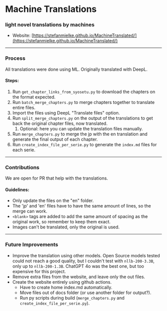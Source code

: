 # Machine Translations

### light novel translations by machines

- Website: [https://stefanmielke.github.io/MachineTranslated/](https://stefanmielke.github.io/MachineTranslated/)

---

### Process

All translations were done using ML. Originally translated with DeepL.

#### Steps:

1. Run `get_chapter_links_from_syosetu.py` to download the chapters on the format expected.
1. Run `batch_merge_chapters.py` to merge chapters together to translate entire files.
1. Import the files using DeepL "Translate files" option.
1. Run `split_merge_chapters.py` on the output of the translations to get back the original chapter files, now translated.
    1. Optional: here you can update the translation files manually.
1. Run `merge_chapters.py` to merge the jp with the en translation and generate the final output of each chapter.
1. Run `create_index_file_per_serie.py` to generate the `index.md` files for each serie.

---

### Contributions

We are open for PR that help with the translations.

#### Guidelines:

- Only update the files on the "en" folder.
- The 'jp' and 'en' files have to have the same amount of lines, so the merge can work.
- `<blank>` tags are added to add the same amount of spacing as the original work, so remember to keep them exact.
- Images can't be translated, only the original is used.

---

### Future Improvements

- Improve the translation using other models. Open Source models tested could not reach a good quality, but I couldn't test with `nllb-200-3.3B`, only up to `nllb-200-1.3B`. ChatGPT 4o was the best one, but too expensive for this project.
- Remove extra files from the website, and leave only the out files.
- Create the website entirely using github actions.
    - Have to create home index.md automatically.
    - Move files out of docs folder (or use another folder for output?).
    - Run py scripts during build (`merge_chapters.py` and `create_index_file_per_serie.py`).